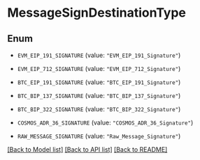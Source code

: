 # MessageSignDestinationType

## Enum


* `EVM_EIP_191_SIGNATURE` (value: `"EVM_EIP_191_Signature"`)

* `EVM_EIP_712_SIGNATURE` (value: `"EVM_EIP_712_Signature"`)

* `BTC_EIP_191_SIGNATURE` (value: `"BTC_EIP_191_Signature"`)

* `BTC_BIP_137_SIGNATURE` (value: `"BTC_BIP_137_Signature"`)

* `BTC_BIP_322_SIGNATURE` (value: `"BTC_BIP_322_Signature"`)

* `COSMOS_ADR_36_SIGNATURE` (value: `"COSMOS_ADR_36_Signature"`)

* `RAW_MESSAGE_SIGNATURE` (value: `"Raw_Message_Signature"`)


[[Back to Model list]](../README.md#documentation-for-models) [[Back to API list]](../README.md#documentation-for-api-endpoints) [[Back to README]](../README.md)


